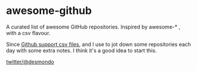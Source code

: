 # awesome-github
A curated list of awesome GitHub repositories. Inspired by awesome-* , with a csv flavour.

Since [Github support csv files](https://github.com/blog/1601-see-your-csvs), and I use to jot down some repositories each day with some extra notes. I think it's a good idea to start this.

[twitter/@desmondo](http://twitter.com/desmondo)